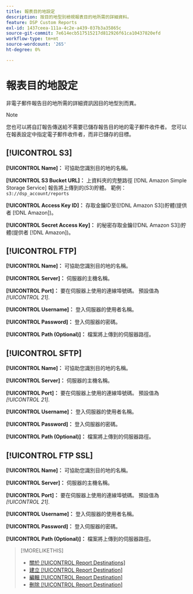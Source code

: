 ```yaml
---
title: 報表目的地設定
description: 按目的地型別檢視報表目的地所需的詳細資料。
feature: DSP Custom Reports
exl-id: 1437ceea-111a-4c2e-a439-037b3a35865c
source-git-commit: 7e614ecb517515217d812926f61ca10437820efd
workflow-type: tm+mt
source-wordcount: '265'
ht-degree: 0%

---
```


# 報表目的地設定

非電子郵件報告目的地所需的詳細資訊因目的地型別而異。

>[!NOTE]
>
> 您也可以將自訂報告傳送給不需要已儲存報告目的地的電子郵件收件者。 您可以在報表設定中指定電子郵件收件者，而非已儲存的目標。

## [!UICONTROL S3]

**[!UICONTROL Name]：** 可協助您識別目的地的名稱。

**[!UICONTROL S3 Bucket URL]：** 上資料夾的完整路徑 [!DNL Amazon Simple Storage Service] 報告將上傳到的(S3)貯體。 範例： `s3://dsp_account/reports`

**[!UICONTROL Access Key ID]：** 存取金鑰ID至([!DNL Amazon S3])貯體(提供者 [!DNL Amazon])。

**[!UICONTROL Secret Access Key]：** 的秘密存取金鑰([!DNL Amazon S3])貯體(提供者 [!DNL Amazon])。

## [!UICONTROL FTP]

**[!UICONTROL Name]：** 可協助您識別目的地的名稱。

**[!UICONTROL Server]：** 伺服器的主機名稱。

**[!UICONTROL Port]：** 要在伺服器上使用的連線埠號碼。 預設值為 *[!UICONTROL 21]*.

**[!UICONTROL Username]：** 登入伺服器的使用者名稱。

**[!UICONTROL Password]：** 登入伺服器的密碼。

**[!UICONTROL Path (Optional)]：** 檔案將上傳到的伺服器路徑。

## [!UICONTROL SFTP]

**[!UICONTROL Name]：** 可協助您識別目的地的名稱。

**[!UICONTROL Server]：** 伺服器的主機名稱。

**[!UICONTROL Port]：** 要在伺服器上使用的連線埠號碼。 預設值為 *[!UICONTROL 21]*.

**[!UICONTROL Username]：** 登入伺服器的使用者名稱。

**[!UICONTROL Password]：** 登入伺服器的密碼。

**[!UICONTROL Path (Optional)]：** 檔案將上傳到的伺服器路徑。

## [!UICONTROL FTP SSL]

**[!UICONTROL Name]：** 可協助您識別目的地的名稱。

**[!UICONTROL Server]：** 伺服器的主機名稱。

**[!UICONTROL Port]：** 要在伺服器上使用的連線埠號碼。 預設值為 *[!UICONTROL 21]*.

**[!UICONTROL Username]：** 登入伺服器的使用者名稱。

**[!UICONTROL Password]：** 登入伺服器的密碼。

**[!UICONTROL Path (Optional)]：** 檔案將上傳到的伺服器路徑。

>[!MORELIKETHIS]
>
>* [關於 [!UICONTROL Report Destinations]](/help/dsp/reports/report-destinations/report-destination-about.md)
>* [建立 [!UICONTROL Report Destination]](/help/dsp/reports/report-destinations/report-destination-create.md)
>* [編輯 [!UICONTROL Report Destination]](/help/dsp/reports/report-destinations/report-destination-edit.md)
>* [刪除 [!UICONTROL Report Destination]](/help/dsp/reports/report-destinations/report-destination-delete.md)


